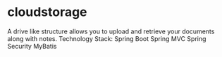 # cloudstorage
A drive like structure allows you to upload and retrieve your documents along with notes.
Technology Stack:
Spring Boot
Spring MVC
Spring Security
MyBatis
